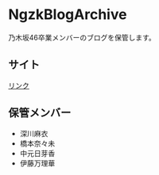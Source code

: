 NgzkBlogArchive
======================

乃木坂46卒業メンバーのブログを保管します。

## サイト
[リンク](https://re-fort.net/NgzkBlogArchive/#/)

## 保管メンバー
* 深川麻衣
* 橋本奈々未
* 中元日芽香
* 伊藤万理華
